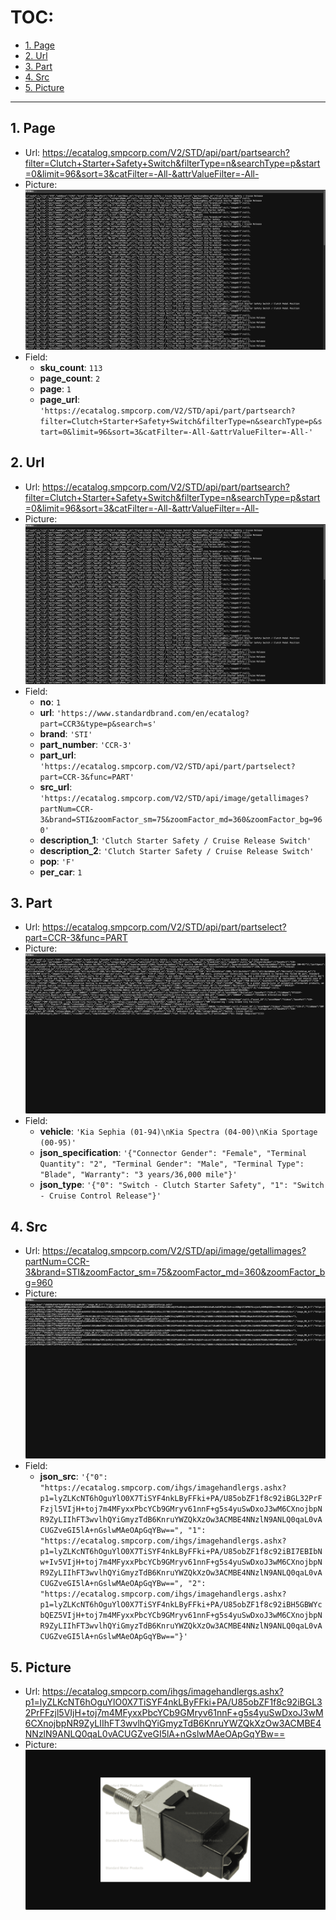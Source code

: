 # TOC:

- [1. Page](#1-page)
- [2. Url](#2-url)
- [3. Part](#3-part)
- [4. Src](#4-src)
- [5. Picture](#5-picture)

- - -

## 1. Page

- Url: https://ecatalog.smpcorp.com/V2/STD/api/part/partsearch?filter=Clutch+Starter+Safety+Switch&filterType=n&searchType=p&start=0&limit=96&sort=3&catFilter=-All-&attrValueFilter=-All-
- Picture:<br />![alt pic.png](../../pic/5/01.png)
- Field:
  - **sku_count**: `113`
  - **page_count**: `2`
  - **page**: `1`
  - **page_url**: `'https://ecatalog.smpcorp.com/V2/STD/api/part/partsearch?filter=Clutch+Starter+Safety+Switch&filterType=n&searchType=p&start=0&limit=96&sort=3&catFilter=-All-&attrValueFilter=-All-'`

## 2. Url

- Url: https://ecatalog.smpcorp.com/V2/STD/api/part/partsearch?filter=Clutch+Starter+Safety+Switch&filterType=n&searchType=p&start=0&limit=96&sort=3&catFilter=-All-&attrValueFilter=-All-
- Picture:<br />![alt pic.png](../../pic/5/02.png)
- Field:
  - **no**: `1`
  - **url**: `'https://www.standardbrand.com/en/ecatalog?part=CCR3&type=p&search=s'`
  - **brand**: `'STI'`
  - **part_number**: `'CCR-3'`
  - **part_url**: `'https://ecatalog.smpcorp.com/V2/STD/api/part/partselect?part=CCR-3&func=PART'`
  - **src_url**: `'https://ecatalog.smpcorp.com/V2/STD/api/image/getallimages?partNum=CCR-3&brand=STI&zoomFactor_sm=75&zoomFactor_md=360&zoomFactor_bg=960'`
  - **description_1**: `'Clutch Starter Safety / Cruise Release Switch'`
  - **description_2**: `'Clutch Starter Safety / Cruise Release Switch'`
  - **pop**: `'F'`
  - **per_car**: `1`

## 3. Part

- Url: https://ecatalog.smpcorp.com/V2/STD/api/part/partselect?part=CCR-3&func=PART
- Picture:<br />![alt pic.png](../../pic/5/03.png)
- Field:
  - **vehicle**: `'Kia Sephia (01-94)\nKia Spectra (04-00)\nKia Sportage (00-95)'`
  - **json_specification**: `'{"Connector Gender": "Female", "Terminal Quantity": "2", "Terminal Gender": "Male", "Terminal Type": "Blade", "Warranty": "3 years/36,000 mile"}'`
  - **json_type**: `'{"0": "Switch - Clutch Starter Safety", "1": "Switch - Cruise Control Release"}'`

## 4. Src

- Url: https://ecatalog.smpcorp.com/V2/STD/api/image/getallimages?partNum=CCR-3&brand=STI&zoomFactor_sm=75&zoomFactor_md=360&zoomFactor_bg=960
- Picture:<br />![alt pic.png](../../pic/5/04.png)
- Field:
  - **json_src**: `'{"0": "https://ecatalog.smpcorp.com/ihgs/imagehandlergs.ashx?p1=lyZLKcNT6hOguYlO0X7TiSYF4nkLByFFki+PA/U85obZF1f8c92iBGL32PrFFzjl5VIjH+toj7m4MFyxxPbcYCb9GMryv61nnF+g5s4yuSwDxoJ3wM6CXnojbpNR9ZyLIIhFT3wvlhQYiGmyzTdB6KnruYWZQkXzOw3ACMBE4NNzlN9ANLQ0qaL0vACUGZveGI5lA+nGslwMAeOApGqYBw==", "1": "https://ecatalog.smpcorp.com/ihgs/imagehandlergs.ashx?p1=lyZLKcNT6hOguYlO0X7TiSYF4nkLByFFki+PA/U85obZF1f8c92iBI7EBIbNw+Iv5VIjH+toj7m4MFyxxPbcYCb9GMryv61nnF+g5s4yuSwDxoJ3wM6CXnojbpNR9ZyLIIhFT3wvlhQYiGmyzTdB6KnruYWZQkXzOw3ACMBE4NNzlN9ANLQ0qaL0vACUGZveGI5lA+nGslwMAeOApGqYBw==", "2": "https://ecatalog.smpcorp.com/ihgs/imagehandlergs.ashx?p1=lyZLKcNT6hOguYlO0X7TiSYF4nkLByFFki+PA/U85obZF1f8c92iBH5GBWYcbQEZ5VIjH+toj7m4MFyxxPbcYCb9GMryv61nnF+g5s4yuSwDxoJ3wM6CXnojbpNR9ZyLIIhFT3wvlhQYiGmyzTdB6KnruYWZQkXzOw3ACMBE4NNzlN9ANLQ0qaL0vACUGZveGI5lA+nGslwMAeOApGqYBw=="}'`

## 5. Picture

- Url: https://ecatalog.smpcorp.com/ihgs/imagehandlergs.ashx?p1=lyZLKcNT6hOguYlO0X7TiSYF4nkLByFFki+PA/U85obZF1f8c92iBGL32PrFFzjl5VIjH+toj7m4MFyxxPbcYCb9GMryv61nnF+g5s4yuSwDxoJ3wM6CXnojbpNR9ZyLIIhFT3wvlhQYiGmyzTdB6KnruYWZQkXzOw3ACMBE4NNzlN9ANLQ0qaL0vACUGZveGI5lA+nGslwMAeOApGqYBw==
- Picture:<br />![alt pic.png](../../pic/5/05.png)
